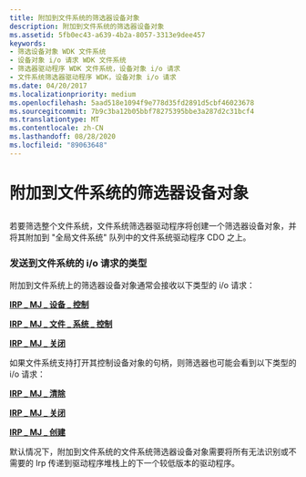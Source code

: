 ```yaml
---
title: 附加到文件系统的筛选器设备对象
description: 附加到文件系统的筛选器设备对象
ms.assetid: 5fb0ec43-a639-4b2a-8057-3313e9dee457
keywords:
- 筛选设备对象 WDK 文件系统
- 设备对象 i/o 请求 WDK 文件系统
- 筛选器驱动程序 WDK 文件系统，设备对象 i/o 请求
- 文件系统筛选器驱动程序 WDK，设备对象 i/o 请求
ms.date: 04/20/2017
ms.localizationpriority: medium
ms.openlocfilehash: 5aad518e1094f9e778d35fd2891d5cbf46023678
ms.sourcegitcommit: 7b9c3ba12b05bbf78275395bbe3a287d2c31bcf4
ms.translationtype: MT
ms.contentlocale: zh-CN
ms.lasthandoff: 08/28/2020
ms.locfileid: "89063648"
---
```

# <a name="filter-device-object-attached-to-a-file-system"></a>附加到文件系统的筛选器设备对象


## <span id="ddk_a_filter_device_object_attached_to_a_file_system_if"></span><span id="DDK_A_FILTER_DEVICE_OBJECT_ATTACHED_TO_A_FILE_SYSTEM_IF"></span>


若要筛选整个文件系统，文件系统筛选器驱动程序将创建一个筛选器设备对象，并将其附加到 "全局文件系统" 队列中的文件系统驱动程序 CDO 之上。

### <a name="span-idtypes_of_i_o_requests_that_are_sent_to_a_file_systemspanspan-idtypes_of_i_o_requests_that_are_sent_to_a_file_systemspantypes-of-io-requests-that-are-sent-to-a-file-system"></a><span id="types_of_i_o_requests_that_are_sent_to_a_file_system"></span><span id="TYPES_OF_I_O_REQUESTS_THAT_ARE_SENT_TO_A_FILE_SYSTEM"></span>发送到文件系统的 i/o 请求的类型

附加到文件系统上的筛选器设备对象通常会接收以下类型的 i/o 请求：

[**IRP \_ MJ \_ 设备 \_ 控制**](./irp-mj-device-control.md)

[**IRP \_ MJ \_ 文件 \_ 系统 \_ 控制**](./irp-mj-file-system-control.md)

[**IRP \_ MJ \_ 关闭**](./irp-mj-shutdown.md)

如果文件系统支持打开其控制设备对象的句柄，则筛选器也可能会看到以下类型的 i/o 请求：

[**IRP \_ MJ \_ 清除**](./irp-mj-cleanup.md)

[**IRP \_ MJ \_ 关闭**](./irp-mj-close.md)

[**IRP \_ MJ \_ 创建**](./irp-mj-create.md)

默认情况下，附加到文件系统的文件系统筛选器设备对象需要将所有无法识别或不需要的 Irp 传递到驱动程序堆栈上的下一个较低版本的驱动程序。

 

